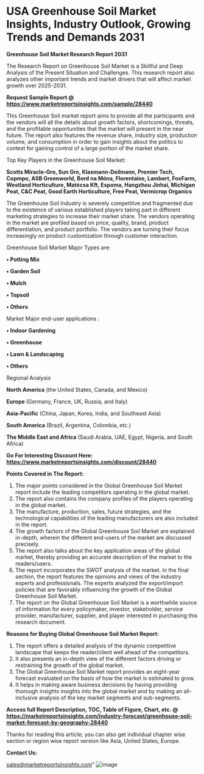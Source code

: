 # USA Greenhouse Soil Market Insights, Industry Outlook, Growing Trends and Demands 2031

<strong>Greenhouse Soil Market Research Report 2031</strong>

The Research Report on Greenhouse Soil Market is a Skillful and Deep Analysis of the Present Situation and Challenges. This research report also analyzes other important trends and market drivers that will affect market growth over 2025-2031.

<strong>Request Sample Report @ <a href=https://www.marketreportsinsights.com/sample/28440>https://www.marketreportsinsights.com/sample/28440</a></strong>

This Greenhouse Soil market report aims to provide all the participants and the vendors will all the details about growth factors, shortcomings, threats, and the profitable opportunities that the market will present in the near future. The report also features the revenue share, industry size, production volume, and consumption in order to gain insights about the politics to contest for gaining control of a large portion of the market share.

Top Key Players in the Greenhouse Soil Market:

<strong>Scotts Miracle-Gro, Sun Gro, Klasmann-Deilmann, Premier Tech, Copmpo, ASB Greenworld, Bord na Móna, Florentaise, Lambert, FoxFarm, Westland Horticulture, Matécsa Kft, Espoma, Hangzhou Jinhai, Michigan Peat, C&C Peat, Good Earth Horticulture, Free Peat, Vermicrop Organics</strong>

The Greenhouse Soil Industry is severely competitive and fragmented due to the existence of various established players taking part in different marketing strategies to increase their market share. The vendors operating in the market are profiled based on price, quality, brand, product differentiation, and product portfolio. The vendors are turning their focus increasingly on product customization through customer interaction.

Greenhouse Soil Market Major Types are:

<strong>• Potting Mix

• Garden Soil

• Mulch

• Topsoil

• Others</strong>

Market Major end-user applications :

<strong>• Indoor Gardening

• Greenhouse

• Lawn & Landscaping

• Others</strong>

Regional Analysis

</u><strong><b>North America</b></strong> (the United States, Canada, and Mexico)

<strong><b>Europe </b></strong>(Germany, France, UK, Russia, and Italy)

<strong><b>Asia-Pacific</b></strong> (China, Japan, Korea, India, and Southeast Asia)

<strong><b>South America</b></strong> (Brazil, Argentina, Colombia, etc.)

<strong><b>The Middle East and Africa</b></strong> (Saudi Arabia, UAE, Egypt, Nigeria, and South Africa)

<strong>Go For Interesting Discount Here: <a href=https://www.marketreportsinsights.com/discount/28440>https://www.marketreportsinsights.com/discount/28440</a></strong>

<strong>Points Covered in The Report:</strong>
<ol>
  <li>The major points considered in the Global Greenhouse Soil Market report include the leading competitors operating in the global market.</li>
  <li>The report also contains the company profiles of the players operating in the global market.</li>
  <li>The manufacture, production, sales, future strategies, and the technological capabilities of the leading manufacturers are also included in the report.</li>
  <li>The growth factors of the Global Greenhouse Soil Market are explained in-depth, wherein the different end-users of the market are discussed precisely.</li>
  <li>The report also talks about the key application areas of the global market, thereby providing an accurate description of the market to the readers/users.</li>
  <li>The report incorporates the SWOT analysis of the market. In the final section, the report features the opinions and views of the industry experts and professionals. The experts analyzed the export/import policies that are favorably influencing the growth of the Global Greenhouse Soil Market.</li>
  <li>The report on the Global Greenhouse Soil Market is a worthwhile source of information for every policymaker, investor, stakeholder, service provider, manufacturer, supplier, and player interested in purchasing this research document.</li>
</ol>
<strong>Reasons for Buying Global Greenhouse Soil Market Report:</strong>

<ol>
  <li>The report offers a detailed analysis of the dynamic competitive landscape that keeps the reader/client well ahead of the competitors.</li>
  <li>It also presents an in-depth view of the different factors driving or restraining the growth of the global market.</li>
  <li>The Global Greenhouse Soil Market report provides an eight-year forecast evaluated on the basis of how the market is estimated to grow.</li>
  <li>It helps in making aware business decisions by having providing thorough insights insights into the global market and by making an all-inclusive analysis of the key market segments and sub-segments.</li>
</ol>
<strong>Access full Report Description, TOC, Table of Figure, Chart, etc. @ <a href=https://marketreportsinsights.com/industry-forecast/greenhouse-soil-market-forecast-by-geography-28440>https://marketreportsinsights.com/industry-forecast/greenhouse-soil-market-forecast-by-geography-28440</a></strong>


Thanks for reading this article; you can also get individual chapter wise section or region wise report version like Asia, United States, Europe.

<strong>Contact Us:</strong>

sales@marketreportsinsights.com"
![image](https://github.com/user-attachments/assets/ee32c974-3a31-4855-b773-c4850bfda5e4)
